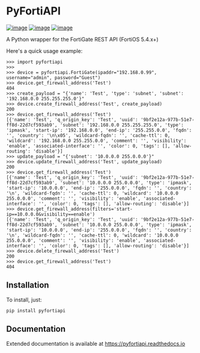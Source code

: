 # PyFortiAPI

[![image](https://img.shields.io/github/license/jsimpso/PyFortiAPI.svg)](https://github.com/jsimpso/PyFortiAPI)
[![image](https://img.shields.io/pypi/v/pyfortiapi.svg)](https://pypi.python.org/pypi/PyFortiAPI)
[![image](https://img.shields.io/pypi/pyversions/pyfortiapi.svg)](https://pypi.python.org/pypi/PyFortiAPI)

A Python wrapper for the FortiGate REST API (FortiOS 5.4.x+)

Here's a quick usage example:

``` sourceCode python
>>> import pyfortiapi
>>> 
>>> device = pyfortiapi.FortiGate(ipaddr="192.168.0.99", username="admin", password="Guest")
>>> device.get_firewall_address('Test')
404
>>> create_payload = "{'name': 'Test', 'type': 'subnet', 'subnet': '192.168.0.0 255.255.255.0'}"
>>> device.create_firewall_address('Test', create_payload)
200
>>> device.get_firewall_address('Test')
[{'name': 'Test', 'q_origin_key': 'Test', 'uuid': '9bf2e12a-977b-51e7-ff8d-22d7cf593ab9', 'subnet': '192.168.0.0 255.255.255.0', 'type': 'ipmask', 'start-ip': '192.168.0.0', 'end-ip': '255.255.0.0', 'fqdn': '', 'country': '\n\x05', 'wildcard-fqdn': '', 'cache-ttl': 0, 'wildcard': '192.168.0.0 255.255.0.0', 'comment': '', 'visibility': 'enable', 'associated-interface': '', 'color': 0, 'tags': [], 'allow-routing': 'disable'}]
>>> update_payload = "{'subnet': '10.0.0.0 255.0.0.0'}"
>>> device.update_firewall_address('Test', update_payload)
200
>>> device.get_firewall_address('Test')
[{'name': 'Test', 'q_origin_key': 'Test', 'uuid': '9bf2e12a-977b-51e7-ff8d-22d7cf593ab9', 'subnet': '10.0.0.0 255.0.0.0', 'type': 'ipmask', 'start-ip': '10.0.0.0', 'end-ip': '255.0.0.0', 'fqdn': '', 'country': '\n', 'wildcard-fqdn': '', 'cache-ttl': 0, 'wildcard': '10.0.0.0 255.0.0.0', 'comment': '', 'visibility': 'enable', 'associated-interface': '', 'color': 0, 'tags': [], 'allow-routing': 'disable'}]
>>> device.get_firewall_address(filters='start-ip==10.0.0.0&visibility==enable')
[{'name': 'Test', 'q_origin_key': 'Test', 'uuid': '9bf2e12a-977b-51e7-ff8d-22d7cf593ab9', 'subnet': '10.0.0.0 255.0.0.0', 'type': 'ipmask', 'start-ip': '10.0.0.0', 'end-ip': '255.0.0.0', 'fqdn': '', 'country': '\n', 'wildcard-fqdn': '', 'cache-ttl': 0, 'wildcard': '10.0.0.0 255.0.0.0', 'comment': '', 'visibility': 'enable', 'associated-interface': '', 'color': 0, 'tags': [], 'allow-routing': 'disable'}]
>>> device.delete_firewall_address('Test')
200
>>> device.get_firewall_address('Test')
404
```

## Installation

To install, just:

``` sourceCode none
pip install pyfortiapi
```

## Documentation

Extended documentation is available at
<https://pyfortiapi.readthedocs.io>